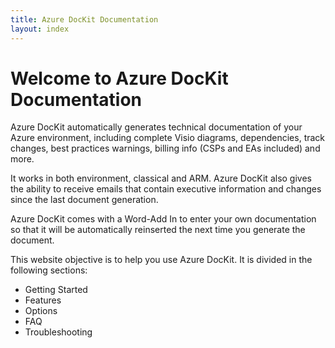 ```yaml
---
title: Azure DocKit Documentation
layout: index
---
```

# Welcome to Azure DocKit Documentation

Azure DocKit automatically generates technical documentation of your Azure environment, including complete Visio diagrams, dependencies, track changes, best practices warnings, billing info (CSPs and EAs included) and more.

It works in both environment, classical and ARM. Azure DocKit also gives the ability to receive emails that contain executive information and changes since the last document generation.

Azure DocKit comes with a Word-Add In to enter your own documentation so that it will be automatically reinserted the next time you generate the document.

This website objective is to help you use Azure DocKit. It is divided in the following sections:

* Getting Started
* Features
* Options
* FAQ
* Troubleshooting
